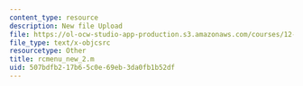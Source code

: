 ```yaml
---
content_type: resource
description: New file Upload
file: https://ol-ocw-studio-app-production.s3.amazonaws.com/courses/12-811-tropical-meteorology-spring-2011/507bdfb217b65c0e69eb3da0fb1b52df_rcmenu_new_2.m
file_type: text/x-objcsrc
resourcetype: Other
title: rcmenu_new_2.m
uid: 507bdfb2-17b6-5c0e-69eb-3da0fb1b52df
---
```

